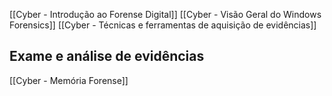 [[Cyber - Introdução ao Forense Digital]]
[[Cyber - Visão Geral do Windows Forensics]]
[[Cyber - Técnicas e ferramentas de aquisição de evidências]]

## Exame e análise de evidências
[[Cyber - Memória Forense]]